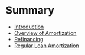 # Summary

* [Introduction](README.md)
* [Overview of Amortization](overview-of-amortization.md)
* [Refinancing](refinancing.md)
* [Regular Loan Amortization](regular-loan-amortization.md)

